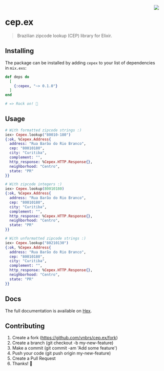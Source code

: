 <img src="https://upload.wikimedia.org/wikipedia/commons/thumb/b/bc/BRA_orthographic.svg/270px-BRA_orthographic.svg.png" align="right" />

# cep.ex
> Brazilian zipcode lookup (CEP) library for Elixir.

## Installing

The package can be installed by adding `cepex` to your list of dependencies in `mix.exs`:

```elixir
def deps do
  [
    {:cepex, "~> 0.1.0"}
  ]
end

# => Rock on! 🚀
```

## Usage

```elixir
# With formatted zipcode strings :)
iex> Cepex.lookup("80010-180")
{:ok, %Cepex.Address{
  address: "Rua Barão do Rio Branco",
  cep: "80010180",
  city: "Curitiba",
  complement: "",
  http_response: %Cepex.HTTP.Response{},
  neighborhood: "Centro",
  state: "PR"
}}

# With zipcode integers :)
iex> Cepex.lookup(80010180)
{:ok, %Cepex.Address{
  address: "Rua Barão do Rio Branco",
  cep: "80010180",
  city: "Curitiba",
  complement: "",
  http_response: %Cepex.HTTP.Response{},
  neighborhood: "Centro",
  state: "PR"
}}

# With unformatted zipcode strings :)
iex> Cepex.lookup("80210130")
{:ok, %Cepex.Address{
  address: "Rua Barão do Rio Branco",
  cep: "80010180",
  city: "Curitiba",
  complement: "",
  http_response: %Cepex.HTTP.Response{},
  neighborhood: "Centro",
  state: "PR"
}}
```

## Docs
The full documentation is available on [Hex](https://hexdocs.pm/cepex/api-reference.html).

## Contributing

1. Create a fork (https://github.com/vnbrs/cep.ex/fork)
2. Create a branch (git checkout -b my-new-feature)
3. Make a commit  (git commit -am 'Add some feature')
4. Push your code (git push origin my-new-feature)
5. Create a Pull Request
6. Thanks! 🤙
